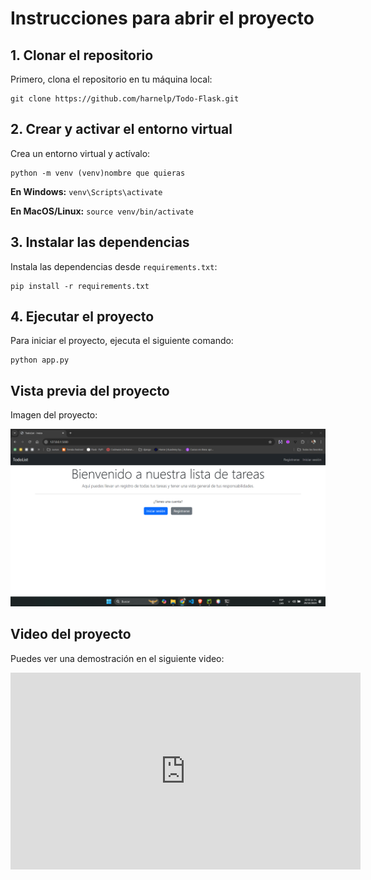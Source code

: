 <h1>Instrucciones para abrir el proyecto</h1>

<h2>1. Clonar el repositorio</h2>
<p>Primero, clona el repositorio en tu máquina local:</p>
<pre><code>git clone https://github.com/harnelp/Todo-Flask.git</code></pre>

<h2>2. Crear y activar el entorno virtual</h2>
<p>Crea un entorno virtual y actívalo:</p>
<pre><code>python -m venv (venv)nombre que quieras</code></pre>
<p><strong>En Windows:</strong> <code>venv\Scripts\activate</code></p>
<p><strong>En MacOS/Linux:</strong> <code>source venv/bin/activate</code></p>

<h2>3. Instalar las dependencias</h2>
<p>Instala las dependencias desde <code>requirements.txt</code>:</p>
<pre><code>pip install -r requirements.txt</code></pre>

<h2>4. Ejecutar el proyecto</h2>
<p>Para iniciar el proyecto, ejecuta el siguiente comando:</p>
<pre><code>python app.py</code></pre>

<h2>Vista previa del proyecto</h2>
<p>Imagen del proyecto:</p>
<img src="ScreenShots/index.png" alt="Vista previa del proyecto" width="600">


<h2>Video del proyecto</h2>
<p>Puedes ver una demostración en el siguiente video:</p>
<iframe width="560" height="315" src="https://www.youtube.com/embed/tu_video_id" title="Video de demostración del proyecto" frameborder="0" allow="accelerometer; autoplay; clipboard-write; encrypted-media; gyroscope; picture-in-picture" allowfullscreen></iframe>
